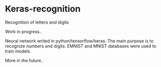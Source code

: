 # Keras-recognition
Recognition of letters and digits

Work in progress..

Neural network writed in python/tensorflow/keras. The main purpose is to recognize numbers and digits. 
EMNIST and MNIST databases were used to train models. 

More in the future..
